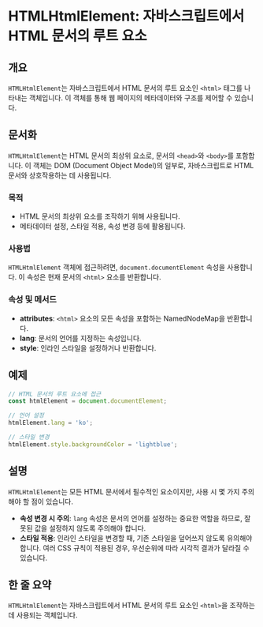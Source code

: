 <!--
Meta Description: # HTMLHtmlElement: 자바스크립트에서 HTML 문서의 루트 요소 ## 개요 `HTMLHtmlElement`는 자바스크립트에서 HTML 문서의 루트 요소인 `<html>` 태그를 나타내는 객체입니다. 이 객체를 통해 웹 페이지의 메타데이터와 구조를 제어할 수...
Meta Keywords: html, 문서의, htmlhtmlelement, 자바스크립트에서, 있습니다
-->

# HTMLHtmlElement: 자바스크립트에서 HTML 문서의 루트 요소

## 개요
`HTMLHtmlElement`는 자바스크립트에서 HTML 문서의 루트 요소인 `<html>` 태그를 나타내는 객체입니다. 이 객체를 통해 웹 페이지의 메타데이터와 구조를 제어할 수 있습니다.

## 문서화
`HTMLHtmlElement`는 HTML 문서의 최상위 요소로, 문서의 `<head>`와 `<body>`를 포함합니다. 이 객체는 DOM (Document Object Model)의 일부로, 자바스크립트로 HTML 문서와 상호작용하는 데 사용됩니다.

### 목적
- HTML 문서의 최상위 요소를 조작하기 위해 사용됩니다.
- 메타데이터 설정, 스타일 적용, 속성 변경 등에 활용됩니다.

### 사용법
`HTMLHtmlElement` 객체에 접근하려면, `document.documentElement` 속성을 사용합니다. 이 속성은 현재 문서의 `<html>` 요소를 반환합니다.

### 속성 및 메서드
- **attributes**: `<html>` 요소의 모든 속성을 포함하는 NamedNodeMap을 반환합니다.
- **lang**: 문서의 언어를 지정하는 속성입니다.
- **style**: 인라인 스타일을 설정하거나 반환합니다.

## 예제
```javascript
// HTML 문서의 루트 요소에 접근
const htmlElement = document.documentElement;

// 언어 설정
htmlElement.lang = 'ko';

// 스타일 변경
htmlElement.style.backgroundColor = 'lightblue';
```

## 설명
`HTMLHtmlElement`는 모든 HTML 문서에서 필수적인 요소이지만, 사용 시 몇 가지 주의해야 할 점이 있습니다.

- **속성 변경 시 주의**: `lang` 속성은 문서의 언어를 설정하는 중요한 역할을 하므로, 잘못된 값을 설정하지 않도록 주의해야 합니다.
- **스타일 적용**: 인라인 스타일을 변경할 때, 기존 스타일을 덮어쓰지 않도록 유의해야 합니다. 여러 CSS 규칙이 적용된 경우, 우선순위에 따라 시각적 결과가 달라질 수 있습니다.

## 한 줄 요약
`HTMLHtmlElement`는 자바스크립트에서 HTML 문서의 루트 요소인 `<html>`을 조작하는 데 사용되는 객체입니다.